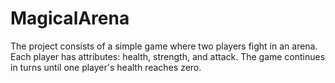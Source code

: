 # MagicalArena
The project consists of a simple game where two players fight in an arena. Each player has attributes: health, strength, and attack. The game continues in turns until one player's health reaches zero.
